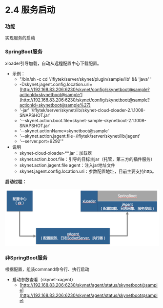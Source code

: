 # 2.4 服务启动

### 功能

实现服务的启动

### SpringBoot服务

xloader引导加载，自动从远程配置中心下载配置。

* 示例：
  * "/bin/sh -c cd '/iflytek/server/skynet/plugin/sample/lib' && 'java' '
  * -Dskynet.jagent.config.location.uri=[http://192.168.83.206:6230/skynet/config/skynetboot@sample?actionId=skynetboot@sample'](http://192.168.83.206:6230/skynet/config/skynetboot@sample?actionId=skynetboot@sample%27)
  * '-jar' '/iflytek/server/skynet/lib/skynet-cloud-xloader-2.1.1008-SNAPSHOT.jar'
  * '--skynet.action.boot.file=skynet-sample-skynetboot-2.1.1008-SNAPSHOT.jar'
  * '--skynet.actionName=skynetboot@sample'
  * '--skynet.action.jagent.file=/iflytek/server/skynet/lib/jagent'
  * '--server.port=9292'"
* 说明
  * skynet-cloud-xloader-\*\*.jar：加载器
  * skynet.action.boot.file：引导的目标主jar（托管，第三方的插件服务）
  * skynet.action.jagent.file agent：注入jar地址文件
  * skynet.jagent.config.location.uri：参数配置地址，目前主要支持http。

**启动过程：**

![](../.gitbook/assets/image%20%2838%29.png)

### 非SpringBoot服务

根据配置，组装command命令行、执行启动

* 启动参数查看（skynet-xagent）
  * [http://192.168.83.206:6230/skynet/agent/status/skynetboot@sample](http://192.168.83.206:6230/skynet/agent/status/skynetboot@sample)

